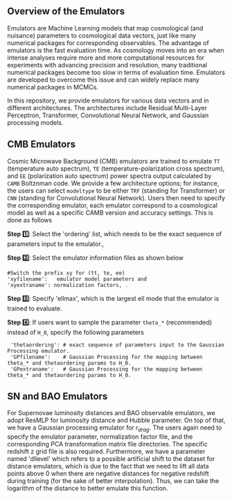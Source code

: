 ## Overview of the Emulators <a name="overview"></a>

Emulators are Machine Learning models that map cosmological (and nuisance) parameters to cosmological data vectors, just like many numerical packages for corresponding observables. The advantage of emulators is the fast evaluation time. As cosmology moves into an era when intense analyses require more and more computational resources for experiments with advancing precision and resolution, many traditional numerical packages become too slow in terms of evaluation time. Emulators are developed to overcome this issue and can widely replace many numerical packages in MCMCs.

In this repository, we provide emulators for various data vectors and in different architectures. The architectures include Residual Multi-Layer Perceptron, Transformer, Convolutional Neural Network, and Gaussian processing models.

## CMB Emulators <a name="CMB"></a>

Cosmic Microwave Background (CMB) emulators are trained to emulate `TT` (temperature auto spectrum), `TE` (temperature-polarization cross spectrum), and `EE` (polarization auto spectrum) power spectra output calculated by `CAMB` Boltznman code. We provide a few architecture options; for instance, the users can select `modeltype` to be either `TRF` (standing for Transformer) or `CNN` (standing for Convolutional Neural Network).  Users then need to specify the corresponding emulator, each emulator correspond to a cosmological model as well as a specific CAMB version and accuracy settings. This is done as follows

**Step :one:**: Select the 'ordering' list, which needs to be the exact sequence of parameters input to the emulator.,

**Step :two:**: Select the emulator information files as shown below

    #Switch the prefix xy for (tt, te, ee)
    'xyfilename':   emulator model parameters and 
    'xyextraname': normalization factors, . 

**Step :three:**: Specify 'ellmax', which is the largest ell mode that the emulator is trained to evaluate.

**Step :four:**: If users want to sample the parameter `theta_*` (recommended) instead of `H_0`, specify the following parameters

     'thetaordering': # exact sequence of parameters input to the Gaussian Processing emulator.
     'GPfilename':    # Gaussian Processing for the mapping between theta_* and thetaordering params to H_0.
     'GPextraname':   # Gaussian Processing for the mapping between theta_* and thetaordering params to H_0.
     
## SN and BAO Emulators <a name="SNBAO"></a>

For Supernovae luminosity distances and BAO observable emulators, we adopt ResMLP for luminosity distance and Hubble parameter. On top of that, we have a Gaussian processing emulator for $r_{drag}$. The users again need to specify the emulator parameter, normalization factor file, and the corresponding PCA transformation matrix file directories. The specific redshift z grid file is also required. Furthermore, we have a parameter named 'dllevel' which refers to a possible artificial shift to the dataset for distance emulators, which is due to the fact that we need to lift all data points above 0 when there are negative distances for negative redshift during training (for the sake of better interpolation). Thus, we can take the logarithm of the distance to better emulate this function.
